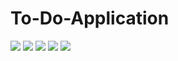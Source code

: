 # To-Do-Application
<div style={{ display: flex }}>
  <img src="https://github.com/nicatdursunlu/To-Do-Application/blob/main/app/screenshoots/1.png" />
  <img src="https://github.com/nicatdursunlu/To-Do-Application/blob/main/app/screenshoots/2.png" />
  <img src="https://github.com/nicatdursunlu/To-Do-Application/blob/main/app/screenshoots/3.png" />
  <img src="https://github.com/nicatdursunlu/To-Do-Application/blob/main/app/screenshoots/4.png" />
  <img src="https://github.com/nicatdursunlu/To-Do-Application/blob/main/app/screenshoots/5.png" />
 </div>
